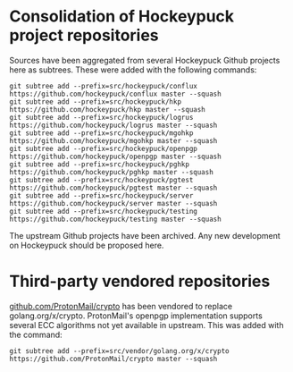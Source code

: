 # Consolidation of Hockeypuck project repositories

Sources have been aggregated from several Hockeypuck Github projects here as subtrees.
These were added with the following commands:

    git subtree add --prefix=src/hockeypuck/conflux https://github.com/hockeypuck/conflux master --squash
    git subtree add --prefix=src/hockeypuck/hkp https://github.com/hockeypuck/hkp master --squash
    git subtree add --prefix=src/hockeypuck/logrus https://github.com/hockeypuck/logrus master --squash
    git subtree add --prefix=src/hockeypuck/mgohkp https://github.com/hockeypuck/mgohkp master --squash
    git subtree add --prefix=src/hockeypuck/openpgp https://github.com/hockeypuck/openpgp master --squash
    git subtree add --prefix=src/hockeypuck/pghkp https://github.com/hockeypuck/pghkp master --squash
    git subtree add --prefix=src/hockeypuck/pgtest https://github.com/hockeypuck/pgtest master --squash
    git subtree add --prefix=src/hockeypuck/server https://github.com/hockeypuck/server master --squash
    git subtree add --prefix=src/hockeypuck/testing https://github.com/hockeypuck/testing master --squash

The upstream Github projects have been archived. Any new development on Hockeypuck should be proposed here.

# Third-party vendored repositories

[github.com/ProtonMail/crypto](https://github.com/ProtonMail/crypto) has been
vendored to replace golang.org/x/crypto. ProtonMail's openpgp implementation
supports several ECC algorithms not yet available in upstream. This was added
with the command:

    git subtree add --prefix=src/vendor/golang.org/x/crypto https://github.com/ProtonMail/crypto master --squash

